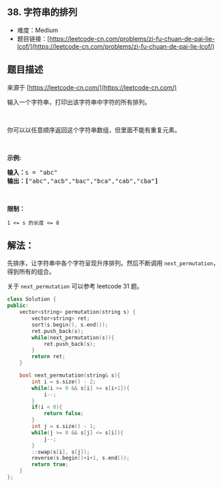 ## 38. 字符串的排列

- 难度：Medium
- 题目链接：[https://leetcode-cn.com/problems/zi-fu-chuan-de-pai-lie-lcof/](https://leetcode-cn.com/problems/zi-fu-chuan-de-pai-lie-lcof/)


## 题目描述

来源于 [https://leetcode-cn.com/](https://leetcode-cn.com/)

<p>输入一个字符串，打印出该字符串中字符的所有排列。</p>

<p>&nbsp;</p>

<p>你可以以任意顺序返回这个字符串数组，但里面不能有重复元素。</p>

<p>&nbsp;</p>

<p><strong>示例:</strong></p>

<pre><strong>输入：</strong>s = &quot;abc&quot;
<strong>输出：[</strong>&quot;abc&quot;,&quot;acb&quot;,&quot;bac&quot;,&quot;bca&quot;,&quot;cab&quot;,&quot;cba&quot;<strong>]</strong>
</pre>

<p>&nbsp;</p>

<p><strong>限制：</strong></p>

<p><code>1 &lt;= s 的长度 &lt;= 8</code></p>


## 解法：

先排序，让字符串中各个字符呈现升序排列。然后不断调用 `next_permutation`，得到所有的组合。

关于 `next_permutation` 可以参考 leetcode 31 题。


```c++
class Solution {
public:
    vector<string> permutation(string s) {
        vector<string> ret;        
        sort(s.begin(), s.end());
        ret.push_back(s);
        while(next_permutation(s)){
            ret.push_back(s);
        }
        return ret;
    }

    bool next_permutation(string& s){
        int i = s.size() - 2;
        while(i >= 0 && s[i] >= s[i+1]){
            i--;
        }
        if(i < 0){
            return false;
        }
        int j = s.size() - 1;
        while(j >= 0 && s[j] <= s[i]){
            j--;
        }
        ::swap(s[i], s[j]);
        reverse(s.begin()+i+1, s.end());
        return true;
    }
};
```